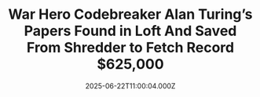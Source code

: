 ---
title: "War Hero Codebreaker Alan Turing’s Papers Found in Loft And Saved From Shredder to Fetch Record $625,000"
date: 2025-06-22T11:00:04.000Z
category: Human Kindness
externalLink: "https://www.goodnewsnetwork.org/alan-turing-papers-found-in-loft-and-saved-from-shredder-fetch-record-625k/"
image: ""
excerpt: "A treasure trove of scientific papers by codebreaking war hero Alan Turing have fetched over a half million dollars at auction after being found in a loft and nearly shredded. The incredible archive of important works by the British mathematical genius was discovered gathering dust at a property in London after it was gifted to […] The post War Hero…"
---